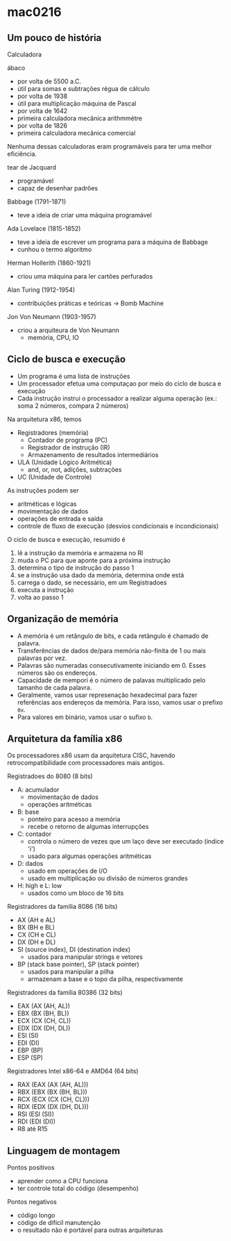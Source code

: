 # mac0216

## Um pouco de história

Calculadora

ábaco
- por volta de 5500 a.C.
- útil para somas e subtrações
régua de cálculo
- por volta de 1938
- útil para multiplicação
máquina de Pascal
- por volta de 1642
- primeira calculadora mecânica
arithmmètre
- por volta de 1826
- primeira calculadora mecânica comercial

Nenhuma dessas calculadoras eram programáveis para ter uma melhor eficiência.

tear de Jacquard
- programável
- capaz de desenhar padrões

Babbage (1791-1871)
- teve a ideia de criar uma máquina programável

Ada Lovelace (1815-1852)
- teve a ideia de escrever um programa para a máquina de Babbage
- cunhou o termo algoritmo

Herman Hollerith (1860-1921)
- criou uma máquina para ler cartões perfurados

Alan Turing (1912-1954)
- contribuições práticas e teóricas -> Bomb Machine

Jon Von Neumann (1903-1957)
- criou a arquiteura de Von Neumann
  - memória, CPU, IO

## Ciclo de busca e execução

- Um programa é uma lista de instruções
- Um processador efetua uma computaçao por meio do ciclo de busca e execução
- Cada instrução instrui o processador a realizar alguma operação (ex.: soma 2 números, compara 2 números)

Na arquitetura x86, temos
- Registradores (memória)
  - Contador de programa (PC)
  - Registrador de instrução (IR)
  - Armazenamento de resultados intermediários
- ULA (Unidade Lógico Aritmética)
  - and, or, not, adições, subtrações
- UC (Unidade de Controle)

As instruções podem ser
- aritméticas e lógicas
- movimentação de dados
- operações de entrada e saída
- controle de fluxo de execução (desvios condicionais e incondicionais)

O ciclo de busca e execução, resumido é
1. lê a instrução da memória e armazena no RI
2. muda o PC para que aponte para a próxima instrução
3. determina o tipo de instrução do passo 1
4. se a instrução usa dado da memória, determina onde está
5. carrega o dado, se necessário, em um Registradoes
6. executa a instrução
7. volta ao passo 1

## Organização de memória
- A memória é um retângulo de bits, e cada retângulo é chamado de palavra.
- Transferências de dados de/para memória não-finita de 1 ou mais palavras por vez.
- Palavras são numeradas consecutivamente iniciando em 0. Esses números são os endereços.
- Capacidade de mempori é o número de palavas multiplicado pelo tamanho de cada palavra.
- Geralmente, vamos usar represenação hexadecimal para fazer referências aos endereços da memória. Para isso, vamos usar o prefixo `0x`.
- Para valores em binário, vamos usar o sufixo `b`.

## Arquitetura da família x86

Os processadores x86 usam da arquitetura CISC, havendo retrocompatibilidade com processadores mais antigos.

Registradoes do 8080 (8 bits)
- A: acumulador
  - movimentação de dados
  - operações aritméticas
- B: base
  - ponteiro para acesso a memória
  - recebe o retorno de algumas interrupções
- C: contador
  - controla o número de vezes que um laço deve ser executado (índice 'i')
  - usado para algumas operações aritméticas
- D: dados
  - usado em operações de I/O
  - usado em multiplicação ou divisão de números grandes
- H: high e L: low
  - usados como um bloco de 16 bits

Registradores da família 8086 (16 bits)
- AX (AH e AL)
- BX (BH e BL)
- CX (CH e CL)
- DX (DH e DL)
- SI (source index), DI (destination index)
  - usados para manipular strings e vetores
- BP (stack base pointer), SP (stack pointer)
  - usados para manipular a pilha
  - armazenam a base e o topo da pilha, respectivamente

Registradores da família 80386 (32 bits)
- EAX (AX (AH, AL))
- EBX (BX (BH, BL))
- ECX (CX (CH, CL))
- EDX (DX (DH, DL))
- ESI (SI)
- EDI (DI)
- EBP (BP)
- ESP (SP)


Registradores Intel x86-64 e AMD64 (64 bits)
- RAX (EAX (AX (AH, AL)))
- RBX (EBX (BX (BH, BL)))
- RCX (ECX (CX (CH, CL)))
- RDX (EDX (DX (DH, DL)))
- RSI (ESI (SI))
- RDI (EDI (DI))
- R8 até R15

## Linguagem de montagem

Pontos positivos
- aprender como a CPU funciona
- ter controle total do código (desempenho)

Pontos negativos
- código longo
- código de difícil manutenção
- o resultado não é portável para outras arquiteturas